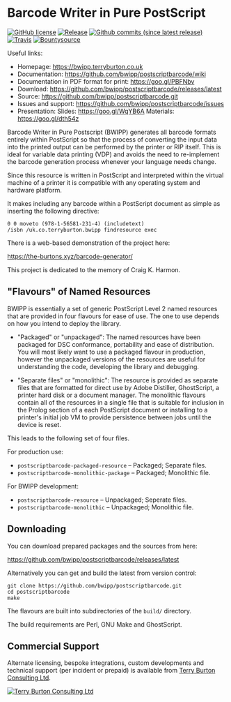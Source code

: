 Barcode Writer in Pure PostScript
=================================

[![GitHub license](https://img.shields.io/github/license/bwipp/postscriptbarcode.svg)](https://github.com/bwipp/postscriptbarcode/blob/master/LICENSE) [![Release](https://img.shields.io/github/release/bwipp/postscriptbarcode.svg)](https://github.com/bwipp/postscriptbarcode/releases/latest) [![Github commits (since latest release)](https://img.shields.io/github/commits-since/bwipp/postscriptbarcode/latest.svg)](https://github.com/bwipp/postscriptbarcode/commits/master) [![Travis](https://img.shields.io/travis/bwipp/postscriptbarcode/master.svg)](https://travis-ci.org/bwipp/postscriptbarcode) [![Bountysource](https://img.shields.io/bountysource/team/bwipp/activity)](https://www.bountysource.com/teams/bwipp/issues)

Useful links:

  * Homepage: https://bwipp.terryburton.co.uk
  * Documentation: https://github.com/bwipp/postscriptbarcode/wiki
  * Documentation in PDF format for print: https://goo.gl/PBFNbv
  * Download: https://github.com/bwipp/postscriptbarcode/releases/latest
  * Source: https://github.com/bwipp/postscriptbarcode.git
  * Issues and support: https://github.com/bwipp/postscriptbarcode/issues
  * Presentation: Slides: https://goo.gl/WqYB6A Materials: https://goo.gl/dth54z
 
Barcode Writer in Pure Postscript (BWIPP) generates all barcode formats entirely within PostScript so that the process of converting the input data into the printed output can be performed by the printer or RIP itself. This is ideal for variable data printing (VDP) and avoids the need to re-implement the barcode generation process whenever your language needs change.

Since this resource is written in PostScript and interpreted within the virtual machine of a printer it is compatible with any operating system and hardware platform.

It makes including any barcode within a PostScript document as simple as inserting the following directive:


    0 0 moveto (978-1-56581-231-4) (includetext)
    /isbn /uk.co.terryburton.bwipp findresource exec

There is a web-based demonstration of the project here:

https://the-burtons.xyz/barcode-generator/

This project is dedicated to the memory of Craig K. Harmon.


"Flavours" of Named Resources
-----------------------------

BWIPP is essentially a set of generic PostScript Level 2 named resources that are provided in four flavours for ease of use. The one to use depends on how you intend to deploy the library.

  * "Packaged" or "unpackaged": The named resources have been packaged for DSC conformance, portability and ease of distribution. You will most likely want to use a packaged flavour in production, however the unpackaged versions of the resources are useful for understanding the code, developing the library and debugging.

  * "Separate files" or "monolithic": The resource is provided as separate files that are formatted for direct use by Adobe Distiller, GhostScript, a printer hard disk or a document manager. The monolithic flavours contain all of the resources in a single file that is suitable for inclusion in the Prolog section of a each PostScript document or installing to a printer's initial job VM to provide persistence between jobs until the device is reset.

This leads to the following set of four files.

For production use:

  * `postscriptbarcode-packaged-resource` – Packaged; Separate files.
  * `postscriptbarcode-monolithic-package` – Packaged; Monolithic file. 

For BWIPP development:

  * `postscriptbarcode-resource` – Unpackaged; Seperate files.
  * `postscriptbarcode-monolithic` – Unpackaged; Monolithic file.


Downloading
-----------

You can download prepared packages and the sources from here:

https://github.com/bwipp/postscriptbarcode/releases/latest

Alternatively you can get and build the latest from version control:

    git clone https://github.com/bwipp/postscriptbarcode.git
    cd postscriptbarcode
    make

The flavours are built into subdirectories of the `build/` directory.

The build requirements are Perl, GNU Make and GhostScript.


Commercial Support
------------------

Alternate licensing, bespoke integrations, custom developments and technical support (per incident or prepaid) is available from [Terry Burton Consulting Ltd](https://www.terryburton.co.uk).

[![Terry Burton Consulting Ltd](https://www.terryburton.co.uk/logo.png)](https://www.terryburton.co.uk)
